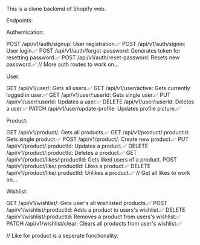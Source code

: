 This is a clone backend of Shopify web.

Endpoints:

Authentication:

POST /api/v1/auth/signup: User registration.✅
POST /api/v1/auth/signin: User login.✅
POST /api/v1/auth/forgot-password: Generates token for resetting password.✅
POST /api/v1/auth/reset-password: Resets new password.✅
// More auth routes to work on...

User:

GET /api/v1/user/: Gets all users.✅
GET /api/v1/user/active: Gets currently logged in user.✅
GET /api/v1/user/:userId: Gets single user.✅
PUT /api/v1/user/:userId: Updates a user.✅
DELETE /api/v1/user/:userId: Deletes a user.✅
PATCH /api/v1/user/update-profile: Updates profile picture.✅

Product:

GET /api/v1/product/: Gets all products.✅
GET /api/v1/product/:productId: Gets single product.✅
POST /api/v1/product/: Create new product.✅
PUT /api/v1/product/:productId: Updates a product.✅
DELETE /api/v1/product/:productId: Deletes a product.✅
GET /api/v1/product/likes/:productId: Gets liked users of a product.
POST /api/v1/product/like/:productId: Likes a product.✅
DELETE /api/v1/product/like/:productId: Unlikes a product.✅
// Get all likes to work on...

Wishlist:

GET /api/v1/wishlist/: Gets user's all wishlisted products.✅
POST /api/v1/wishlist/:productId: Adds a product to users's wishlist.✅
DELETE /api/v1/wishlist/:productId: Removes a product from users's wishlist.✅
PATCH /api/v1/wishlist/clear: Clears all products from user's wishlist.✅

// Like for product is a seperate functionality.
